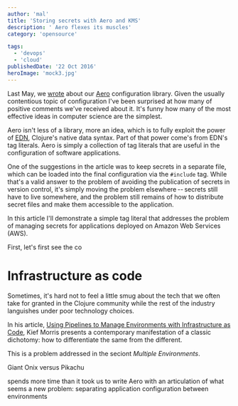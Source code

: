 ```yaml
---
author: 'mal'
title: 'Storing secrets with Aero and KMS'
description: ' Aero flexes its muscles'
category: 'opensource'

tags:
  - 'devops'
  - 'cloud'
publishedDate: '22 Oct 2016'
heroImage: 'mock3.jpg'
---
```


Last May, we [wrote](/blog/aero) about our
[Aero](https://github.com/juxt/aero) configuration library. Given the
usually contentious topic of configuration I've been surprised at how
many of positive comments we've received about it. It's funny how many
of the most effective ideas in computer science are the simplest.

Aero isn't less of a library, more an idea, which is to fully exploit
the power of [EDN](https://github.com/edn-format/edn), Clojure's native
data syntax. Part of that power come's from EDN's tag literals. Aero is
simply a collection of tag literals that are useful in the configuration
of software applications.

One of the suggestions in the article was to keep secrets in a separate
file, which can be loaded into the final configuration via the
`#include` tag. While that's a valid answer to the problem of avoiding
the publication of secrets in version control, it's simply moving the
problem elsewhere -- secrets still have to live somewhere, and the
problem still remains of how to distribute secret files and make them
accessible to the application.

In this article I'll demonstrate a simple tag literal that addresses the
problem of managing secrets for applications deployed on Amazon Web
Services (AWS).

First, let's first see the co

# Infrastructure as code

Sometimes, it's hard not to feel a little smug about the tech that we
often take for granted in the Clojure community while the rest of the
industry languishes under poor technology choices.

In his article, [Using Pipelines to Manage Environments with Infrastructure as Code](https://medium.com/@kief/https-medium-com-kief-using-pipelines-to-manage-environments-with-infrastructure-as-code-b37285a1cbf5),
Kief Morris presents a contemporary manifestation of a classic
dichotomy: how to differentiate the same from the different.

This is a problem addressed in the seciont _Multiple Environments_.

Giant Onix versus Pikachu

spends more time than it took us to write Aero with an articulation of
what seems a new problem: separating application configuration between
environments
